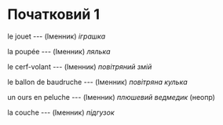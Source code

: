 # Початковий 1

le jouet --- (Іменник)
_іграшка_

la poupée --- (Іменник)
_лялька_

le cerf-volant --- (Іменник)
_повітряний змій_

le ballon de baudruche --- (Іменник)
_повітряна кулька_

un ours en peluche --- (Іменник)
_плюшевий ведмедик_ (неопр)

la couche --- (Іменник)
_підгузок_

